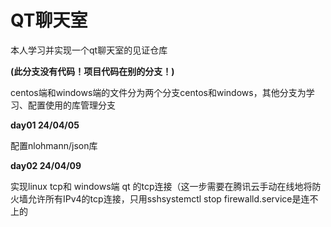 # QT聊天室
本人学习并实现一个qt聊天室的见证仓库

**(此分支没有代码！项目代码在别的分支！)**

  centos端和windows端的文件分为两个分支centos和windows，其他分支为学习、配置使用的库管理分支

**day01 24/04/05**

  配置nlohmann/json库

**day02 24/04/09**

  实现linux tcp和 windows端 qt 的tcp连接（这一步需要在腾讯云手动在线地将防火墙允许所有IPv4的tcp连接，只用sshsystemctl stop firewalld.service是连不上的
